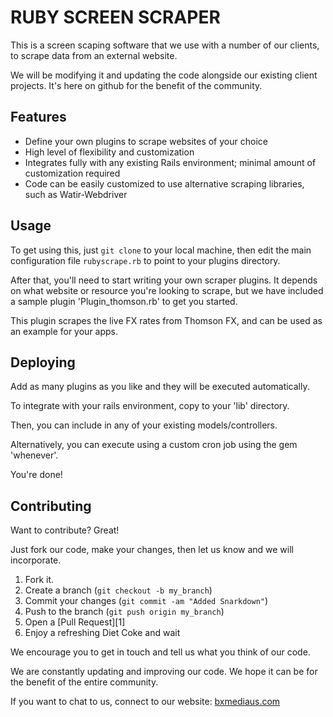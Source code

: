 RUBY SCREEN SCRAPER
=============

This is a screen scaping software that we use with a number of our clients, to scrape data from an external website.

We will be modifying it and updating the code alongside our existing client projects. It's here on github for the benefit of the community.

Features
-------

* Define your own plugins to scrape websites of your choice
* High level of flexibility and customization
* Integrates fully with any existing Rails environment; minimal amount of customization required
* Code can be easily customized to use alternative scraping libraries, such as Watir-Webdriver

Usage
-----

To get using this, just `git clone` to your local machine, then edit the main configuration file `rubyscrape.rb` to point to your plugins directory.

After that, you'll need to start writing your own scraper plugins. It depends on what website or resource you're looking to scrape, but we have included a sample plugin 'Plugin_thomson.rb' to get you started.

This plugin scrapes the live FX rates from Thomson FX, and can be used as an example for your apps.

Deploying
-----

Add as many plugins as you like and they will be executed automatically.

To integrate with your rails environment, copy to your 'lib' directory.

Then, you can include in any of your existing models/controllers.

Alternatively, you can execute using a custom cron job using the gem 'whenever'.

You're done!

Contributing
------------

Want to contribute? Great! 

Just fork our code, make your changes, then let us know and we will incorporate.

1. Fork it.
2. Create a branch (`git checkout -b my_branch`)
3. Commit your changes (`git commit -am "Added Snarkdown"`)
4. Push to the branch (`git push origin my_branch`)
5. Open a [Pull Request][1]
6. Enjoy a refreshing Diet Coke and wait

We encourage you to get in touch and tell us what you think of our code.

We are constantly updating and improving our code. We hope it can be for the benefit of the entire community.

If you want to chat to us, connect to our website: [bxmediaus.com][bxmediaus]

[bxmediaus]: https://bxmediaus.com
